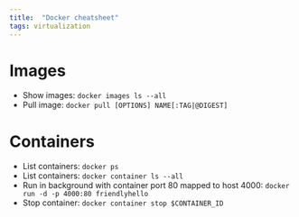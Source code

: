 ```yaml
---
title:  "Docker cheatsheet"
tags: virtualization
---
```

# Images
* Show images: `docker images ls --all`
* Pull image: `docker pull [OPTIONS] NAME[:TAG|@DIGEST]`

# Containers
* List containers: `docker ps`
* List containers: `docker container ls --all`
* Run in background with container port 80 mapped to host 4000: `docker run -d -p 4000:80 friendlyhello`
* Stop container: `docker container stop $CONTAINER_ID`
